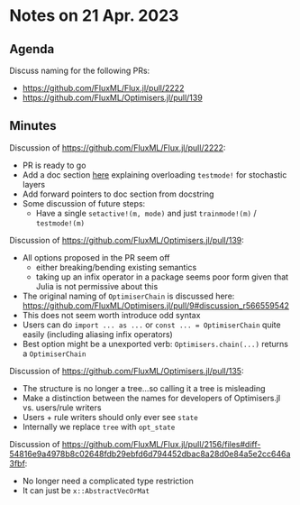 # Notes on 21 Apr. 2023

## Agenda

Discuss naming for the following PRs:
- https://github.com/FluxML/Flux.jl/pull/2222
- https://github.com/FluxML/Optimisers.jl/pull/139

## Minutes

Discussion of https://github.com/FluxML/Flux.jl/pull/2222:
- PR is ready to go
- Add a doc section [here](https://fluxml.ai/Flux.jl/stable/models/advanced/) explaining overloading `testmode!` for stochastic layers
- Add forward pointers to doc section from docstring
- Some discussion of future steps:
    - Have a single `setactive!(m, mode)` and just `trainmode!(m)` / `testmode!(m)`

Discussion of https://github.com/FluxML/Optimisers.jl/pull/139:
- All options proposed in the PR seem off
    - either breaking/bending existing semantics
    - taking up an infix operator in a package seems poor form given that Julia is not permissive about this
- The original naming of `OptimiserChain` is discussed here: https://github.com/FluxML/Optimisers.jl/pull/9#discussion_r566559542
- This does not seem worth introduce odd syntax
- Users can do `import ... as ...` or `const ... = OptimiserChain` quite easily (including aliasing infix operators)
- Best option might be a unexported verb: `Optimisers.chain(...)` returns a `OptimiserChain`

Discussion of https://github.com/FluxML/Optimisers.jl/pull/135:
- The structure is no longer a tree...so calling it a tree is misleading
- Make a distinction between the names for developers of Optimisers.jl vs. users/rule writers
- Users + rule writers should only ever see `state`
- Internally we replace `tree` with `opt_state`

Discussion of https://github.com/FluxML/Flux.jl/pull/2156/files#diff-54816e9a4978b8c02648fdb29ebfd6d794452dbac8a28d0e84a5e2cc646a3fbf:
- No longer need a complicated type restriction
- It can just be `x::AbstractVecOrMat`
